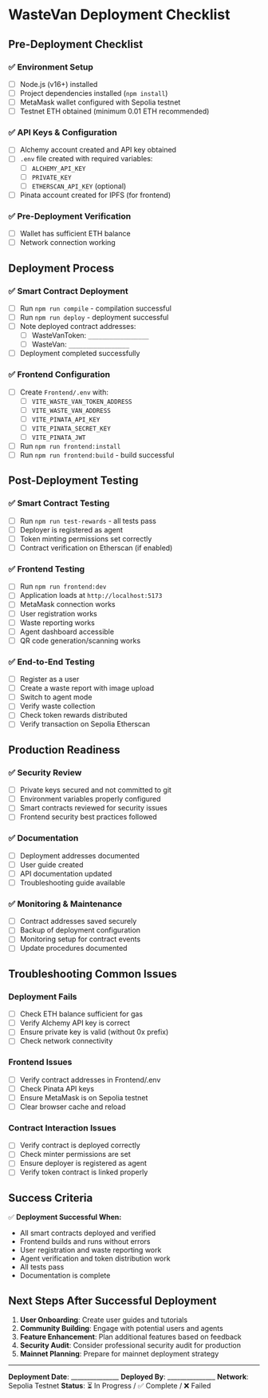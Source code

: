 # WasteVan Deployment Checklist

## Pre-Deployment Checklist

### ✅ Environment Setup
- [ ] Node.js (v16+) installed
- [ ] Project dependencies installed (`npm install`)
- [ ] MetaMask wallet configured with Sepolia testnet
- [ ] Testnet ETH obtained (minimum 0.01 ETH recommended)

### ✅ API Keys & Configuration
- [ ] Alchemy account created and API key obtained
- [ ] `.env` file created with required variables:
  - [ ] `ALCHEMY_API_KEY`
  - [ ] `PRIVATE_KEY`
  - [ ] `ETHERSCAN_API_KEY` (optional)
- [ ] Pinata account created for IPFS (for frontend)

### ✅ Pre-Deployment Verification
- [ ] Wallet has sufficient ETH balance
- [ ] Network connection working

## Deployment Process

### ✅ Smart Contract Deployment
- [ ] Run `npm run compile` - compilation successful
- [ ] Run `npm run deploy` - deployment successful
- [ ] Note deployed contract addresses:
  - [ ] WasteVanToken: `_________________`
  - [ ] WasteVan: `_________________`
- [ ] Deployment completed successfully

### ✅ Frontend Configuration
- [ ] Create `Frontend/.env` with:
  - [ ] `VITE_WASTE_VAN_TOKEN_ADDRESS`
  - [ ] `VITE_WASTE_VAN_ADDRESS`
  - [ ] `VITE_PINATA_API_KEY`
  - [ ] `VITE_PINATA_SECRET_KEY`
  - [ ] `VITE_PINATA_JWT`
- [ ] Run `npm run frontend:install`
- [ ] Run `npm run frontend:build` - build successful

## Post-Deployment Testing

### ✅ Smart Contract Testing
- [ ] Run `npm run test-rewards` - all tests pass
- [ ] Deployer is registered as agent
- [ ] Token minting permissions set correctly
- [ ] Contract verification on Etherscan (if enabled)

### ✅ Frontend Testing
- [ ] Run `npm run frontend:dev`
- [ ] Application loads at `http://localhost:5173`
- [ ] MetaMask connection works
- [ ] User registration works
- [ ] Waste reporting works
- [ ] Agent dashboard accessible
- [ ] QR code generation/scanning works

### ✅ End-to-End Testing
- [ ] Register as a user
- [ ] Create a waste report with image upload
- [ ] Switch to agent mode
- [ ] Verify waste collection
- [ ] Check token rewards distributed
- [ ] Verify transaction on Sepolia Etherscan

## Production Readiness

### ✅ Security Review
- [ ] Private keys secured and not committed to git
- [ ] Environment variables properly configured
- [ ] Smart contracts reviewed for security issues
- [ ] Frontend security best practices followed

### ✅ Documentation
- [ ] Deployment addresses documented
- [ ] User guide created
- [ ] API documentation updated
- [ ] Troubleshooting guide available

### ✅ Monitoring & Maintenance
- [ ] Contract addresses saved securely
- [ ] Backup of deployment configuration
- [ ] Monitoring setup for contract events
- [ ] Update procedures documented

## Troubleshooting Common Issues

### Deployment Fails
- [ ] Check ETH balance sufficient for gas
- [ ] Verify Alchemy API key is correct
- [ ] Ensure private key is valid (without 0x prefix)
- [ ] Check network connectivity

### Frontend Issues
- [ ] Verify contract addresses in Frontend/.env
- [ ] Check Pinata API keys
- [ ] Ensure MetaMask is on Sepolia testnet
- [ ] Clear browser cache and reload

### Contract Interaction Issues
- [ ] Verify contract is deployed correctly
- [ ] Check minter permissions are set
- [ ] Ensure deployer is registered as agent
- [ ] Verify token contract is linked properly

## Success Criteria

✅ **Deployment Successful When:**
- All smart contracts deployed and verified
- Frontend builds and runs without errors
- User registration and waste reporting work
- Agent verification and token distribution work
- All tests pass
- Documentation is complete

## Next Steps After Successful Deployment

1. **User Onboarding**: Create user guides and tutorials
2. **Community Building**: Engage with potential users and agents
3. **Feature Enhancement**: Plan additional features based on feedback
4. **Security Audit**: Consider professional security audit for production
5. **Mainnet Planning**: Prepare for mainnet deployment strategy

---

**Deployment Date**: _______________
**Deployed By**: _______________
**Network**: Sepolia Testnet
**Status**: ⏳ In Progress / ✅ Complete / ❌ Failed